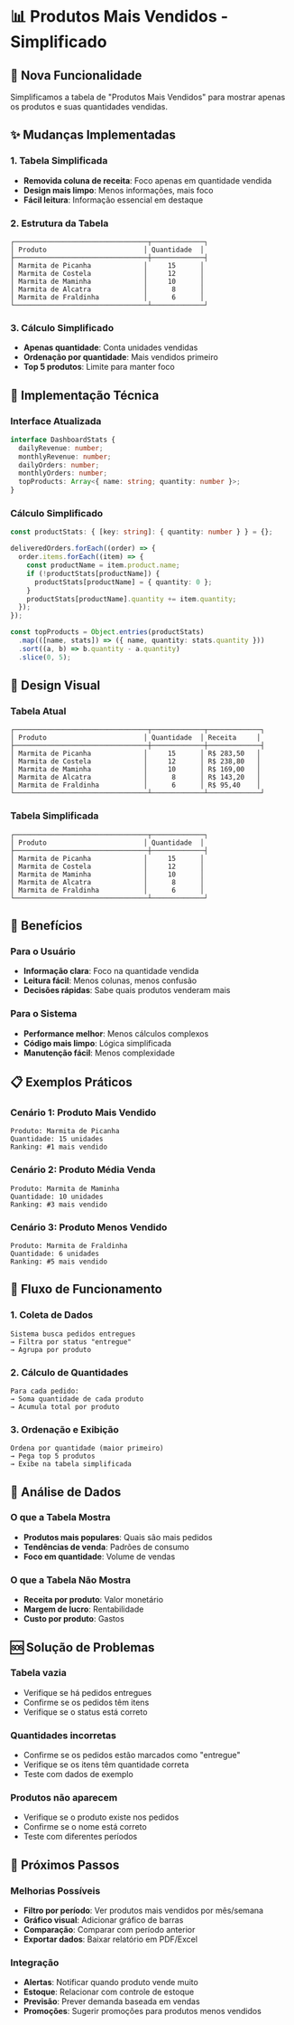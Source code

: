 # 📊 Produtos Mais Vendidos - Simplificado

## 🎯 Nova Funcionalidade

Simplificamos a tabela de "Produtos Mais Vendidos" para mostrar apenas os produtos e suas quantidades vendidas.

## ✨ Mudanças Implementadas

### **1. Tabela Simplificada**

- **Removida coluna de receita**: Foco apenas em quantidade vendida
- **Design mais limpo**: Menos informações, mais foco
- **Fácil leitura**: Informação essencial em destaque

### **2. Estrutura da Tabela**

```
┌─────────────────────────────────┬─────────────┐
│ Produto                        │ Quantidade  │
├─────────────────────────────────┼─────────────┤
│ Marmita de Picanha             │     15      │
│ Marmita de Costela             │     12      │
│ Marmita de Maminha             │     10      │
│ Marmita de Alcatra             │      8      │
│ Marmita de Fraldinha           │      6      │
└─────────────────────────────────┴─────────────┘
```

### **3. Cálculo Simplificado**

- **Apenas quantidade**: Conta unidades vendidas
- **Ordenação por quantidade**: Mais vendidos primeiro
- **Top 5 produtos**: Limite para manter foco

## 🔧 Implementação Técnica

### **Interface Atualizada**

```typescript
interface DashboardStats {
  dailyRevenue: number;
  monthlyRevenue: number;
  dailyOrders: number;
  monthlyOrders: number;
  topProducts: Array<{ name: string; quantity: number }>;
}
```

### **Cálculo Simplificado**

```typescript
const productStats: { [key: string]: { quantity: number } } = {};

deliveredOrders.forEach((order) => {
  order.items.forEach((item) => {
    const productName = item.product.name;
    if (!productStats[productName]) {
      productStats[productName] = { quantity: 0 };
    }
    productStats[productName].quantity += item.quantity;
  });
});

const topProducts = Object.entries(productStats)
  .map(([name, stats]) => ({ name, quantity: stats.quantity }))
  .sort((a, b) => b.quantity - a.quantity)
  .slice(0, 5);
```

## 🎨 Design Visual

### **Tabela Atual**

```
┌─────────────────────────────────┬─────────────┬─────────────┐
│ Produto                        │ Quantidade  │ Receita     │
├─────────────────────────────────┼─────────────┼─────────────┤
│ Marmita de Picanha             │     15      │ R$ 283,50   │
│ Marmita de Costela             │     12      │ R$ 238,80   │
│ Marmita de Maminha             │     10      │ R$ 169,00   │
│ Marmita de Alcatra             │      8      │ R$ 143,20   │
│ Marmita de Fraldinha           │      6      │ R$ 95,40    │
└─────────────────────────────────┴─────────────┴─────────────┘
```

### **Tabela Simplificada**

```
┌─────────────────────────────────┬─────────────┐
│ Produto                        │ Quantidade  │
├─────────────────────────────────┼─────────────┤
│ Marmita de Picanha             │     15      │
│ Marmita de Costela             │     12      │
│ Marmita de Maminha             │     10      │
│ Marmita de Alcatra             │      8      │
│ Marmita de Fraldinha           │      6      │
└─────────────────────────────────┴─────────────┘
```

## 🎯 Benefícios

### **Para o Usuário**

- **Informação clara**: Foco na quantidade vendida
- **Leitura fácil**: Menos colunas, menos confusão
- **Decisões rápidas**: Sabe quais produtos venderam mais

### **Para o Sistema**

- **Performance melhor**: Menos cálculos complexos
- **Código mais limpo**: Lógica simplificada
- **Manutenção fácil**: Menos complexidade

## 📋 Exemplos Práticos

### **Cenário 1: Produto Mais Vendido**

```
Produto: Marmita de Picanha
Quantidade: 15 unidades
Ranking: #1 mais vendido
```

### **Cenário 2: Produto Média Venda**

```
Produto: Marmita de Maminha
Quantidade: 10 unidades
Ranking: #3 mais vendido
```

### **Cenário 3: Produto Menos Vendido**

```
Produto: Marmita de Fraldinha
Quantidade: 6 unidades
Ranking: #5 mais vendido
```

## 🔄 Fluxo de Funcionamento

### **1. Coleta de Dados**

```
Sistema busca pedidos entregues
→ Filtra por status "entregue"
→ Agrupa por produto
```

### **2. Cálculo de Quantidades**

```
Para cada pedido:
→ Soma quantidade de cada produto
→ Acumula total por produto
```

### **3. Ordenação e Exibição**

```
Ordena por quantidade (maior primeiro)
→ Pega top 5 produtos
→ Exibe na tabela simplificada
```

## 🎯 Análise de Dados

### **O que a Tabela Mostra**

- **Produtos mais populares**: Quais são mais pedidos
- **Tendências de venda**: Padrões de consumo
- **Foco em quantidade**: Volume de vendas

### **O que a Tabela Não Mostra**

- **Receita por produto**: Valor monetário
- **Margem de lucro**: Rentabilidade
- **Custo por produto**: Gastos

## 🆘 Solução de Problemas

### **Tabela vazia**

- Verifique se há pedidos entregues
- Confirme se os pedidos têm itens
- Verifique se o status está correto

### **Quantidades incorretas**

- Confirme se os pedidos estão marcados como "entregue"
- Verifique se os itens têm quantidade correta
- Teste com dados de exemplo

### **Produtos não aparecem**

- Verifique se o produto existe nos pedidos
- Confirme se o nome está correto
- Teste com diferentes períodos

## 🎯 Próximos Passos

### **Melhorias Possíveis**

- **Filtro por período**: Ver produtos mais vendidos por mês/semana
- **Gráfico visual**: Adicionar gráfico de barras
- **Comparação**: Comparar com período anterior
- **Exportar dados**: Baixar relatório em PDF/Excel

### **Integração**

- **Alertas**: Notificar quando produto vende muito
- **Estoque**: Relacionar com controle de estoque
- **Previsão**: Prever demanda baseada em vendas
- **Promoções**: Sugerir promoções para produtos menos vendidos

